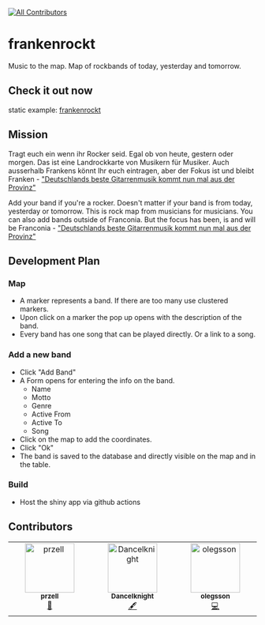 <!-- ALL-CONTRIBUTORS-BADGE:START - Do not remove or modify this section -->
[![All Contributors](https://img.shields.io/badge/all_contributors-2-orange.svg?style=flat-square)](#contributors-)
<!-- ALL-CONTRIBUTORS-BADGE:END -->

# frankenrockt
Music to the map. Map of rockbands of today, yesterday and tomorrow.

## Check it out now

static example: [frankenrockt](https://przell.github.io/frankenrockt/)

## Mission
Tragt euch ein wenn ihr Rocker seid. Egal ob von heute, gestern oder morgen. Das ist eine Landrockkarte von Musikern für Musiker. Auch ausserhalb Frankens könnt Ihr euch eintragen, aber der Fokus ist und bleibt Franken - ["Deutschlands beste Gitarrenmusik kommt nun mal aus der Provinz"](https://www.br.de/radio/bayern2/sendungen/podcasts/fraenkische-garagenbands-aus-den-spaeten-achtzigern-102.html "BR2 Nachtmix - Fränkische Garagenrockbands auf den späten 80ern")

Add your band if you're a rocker. Doesn't matter if your band is from today, yesterday or tomorrow.
This is rock map from musicians for musicians. You can also add bands outside of Franconia.
But the focus has been, is and will be Franconia - ["Deutschlands beste Gitarrenmusik kommt nun mal aus der Provinz"](https://www.br.de/radio/bayern2/sendungen/podcasts/fraenkische-garagenbands-aus-den-spaeten-achtzigern-102.html "BR2 Nachtmix - Fränkische Garagenrockbands auf den späten 80ern")

## Development Plan
### Map
- A marker represents a band. If there are too many use clustered markers.
- Upon click on a marker the pop up opens with the description of the band.
- Every band has one song that can be played directly. Or a link to a song.

### Add a new band
- Click "Add Band"
- A Form opens for entering the info on the band.
  - Name
  - Motto
  - Genre
  - Active From
  - Active To
  - Song
- Click on the map to add the coordinates.
- Click "Ok"
- The band is saved to the database and directly visible on the map and in the table.

### Build
- Host the shiny app via github actions

## Contributors

<!-- ALL-CONTRIBUTORS-LIST:START - Do not remove or modify this section -->
<!-- prettier-ignore-start -->
<!-- markdownlint-disable -->
<table>
  <tbody>
    <tr>
      <td align="center" valign="top" width="14.28%"><a href="https://www.bolzanor.eu/"><img src="https://avatars.githubusercontent.com/u/51962348?v=4?s=100" width="100px;" alt="przell"/><br /><sub><b>przell</b></sub></a><br /><a href="#maintenance-przell" title="Maintenance">🚧</a></td>
      <td align="center" valign="top" width="14.28%"><a href="https://github.com/Dancelknight"><img src="https://avatars.githubusercontent.com/u/32516208?v=4?s=100" width="100px;" alt="Dancelknight"/><br /><sub><b>Dancelknight</b></sub></a><br /><a href="#content-Dancelknight" title="Content">🖋</a></td>
      <td align="center" valign="top" width="14.28%"><a href="https://github.com/olegsson"><img src="https://avatars.githubusercontent.com/u/27994703?v=4?s=100" width="100px;" alt="olegsson"/><br /><sub><b>olegsson</b></sub></a><br /><a href="https://github.com/przell/frankenrockt/commits?author=olegsson" title="Code">💻</a></td>
    </tr>
  </tbody>
</table>

<!-- markdownlint-restore -->
<!-- prettier-ignore-end -->

<!-- ALL-CONTRIBUTORS-LIST:END -->
<!-- prettier-ignore-start -->
<!-- markdownlint-disable -->

<!-- markdownlint-restore -->
<!-- prettier-ignore-end -->

<!-- ALL-CONTRIBUTORS-LIST:END -->


